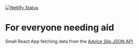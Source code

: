 [![Netlify Status](https://api.netlify.com/api/v1/badges/2fbc4383-1ab6-4252-b9f1-fec4fe4a5e16/deploy-status)](https://app.netlify.com/sites/advice-please/deploys)

# For everyone needing aid

Small React App fetching data from the [Advice Slip JSON API](https://api.adviceslip.com/).
